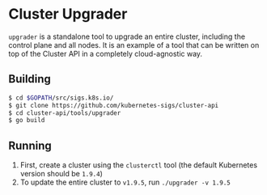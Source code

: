 # Cluster Upgrader

`upgrader` is a standalone tool to upgrade an entire cluster, including the
control plane and all nodes. It is an example of a tool that can be written on
top of the Cluster API in a completely cloud-agnostic way.

## Building

```bash
$ cd $GOPATH/src/sigs.k8s.io/
$ git clone https://github.com/kubernetes-sigs/cluster-api
$ cd cluster-api/tools/upgrader
$ go build
```

## Running
1) First, create a cluster using the `clusterctl` tool (the default Kubernetes version should be `1.9.4`)
2) To update the entire cluster to `v1.9.5`, run `./upgrader -v 1.9.5`
